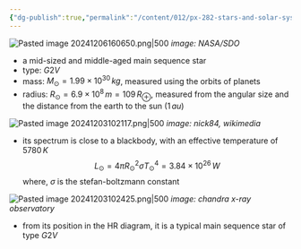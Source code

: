 ```yaml
---
{"dg-publish":true,"permalink":"/content/012/px-282-stars-and-solar-system/term-2-solar-system/g-the-sun/px-282-g1-fundamental-properties/","noteIcon":"1","created":"2024-12-03T10:12:10.251+00:00","updated":"2024-12-06T17:16:41.365+00:00"}
---
```


![Pasted image 20241206160650.png|500](/img/user/pics/Pasted%20image%2020241206160650.png)
*image: NASA/SDO*

- a mid-sized and middle-aged main sequence star
- type: $G2V$
- mass: $M_{\odot} = 1.99\times10^{30}\,kg$, measured using the orbits of planets
- radius: $R_{\odot} = 6.9\times10^{8}\,m = 109\,R_{\oplus}$, measured from the angular size and the distance from the earth to the sun $(1\,au)$

![Pasted image 20241203102117.png|500](/img/user/pics/Pasted%20image%2020241203102117.png)
*image: nick84, wikimedia*

- its spectrum is close to a blackbody, with an effective temperature of $5780\,K$
$$L_{\odot} = 4\pi R_{\odot}^{2} \sigma T_{\odot} ^{4}  = 3.84\times10^{26}\,W$$
	where, $\sigma$ is the stefan-boltzmann constant

![Pasted image 20241203102425.png|500](/img/user/pics/Pasted%20image%2020241203102425.png)
*image: chandra x-ray observatory*

- from its position in the HR diagram, it is a typical main sequence star of type $G2V$
